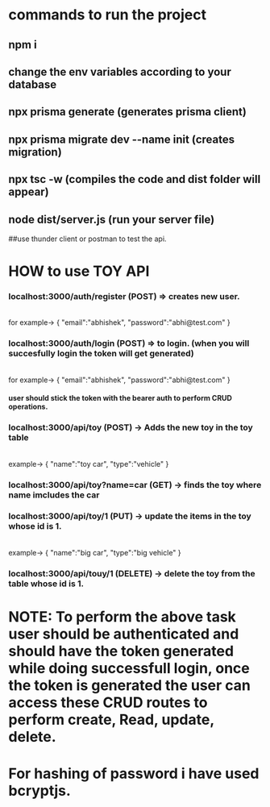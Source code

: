 # commands to run the project 

## npm i

## change the env variables according to your database

## npx prisma generate (generates prisma client)

## npx prisma migrate dev --name init (creates migration)

## npx tsc -w (compiles the code and dist folder will appear)

## node dist/server.js (run  your server file)

##use thunder client or postman to test the api.

# HOW to use TOY API

### localhost:3000/auth/register (POST) => creates new user.
<br>
for example-> 
{
  "email":"abhishek",
  "password":"abhi@test.com"
}

### localhost:3000/auth/login (POST) => to login. (when you will succesfully login the token will get generated)
<br>
for example->
{
  "email":"abhishek",
  "password":"abhi@test.com"
}

#### user should stick the token with the bearer auth to perform CRUD operations.

### localhost:3000/api/toy (POST) -> Adds the new toy in the toy table
<br>
example->
{
  "name":"toy car",
  "type":"vehicle"
}

### localhost:3000/api/toy?name=car (GET) -> finds the toy where name imcludes the car

### localhost:3000/api/toy/1 (PUT) -> update the items in the toy whose id is 1.
<br>
example->
{
  "name":"big car",
  "type":"big vehicle"
}

### localhost:3000/api/touy/1 (DELETE) -> delete the toy from the table whose id is 1.

# NOTE: To perform the above task user should be authenticated and should have the token generated while doing successfull login, once the token is generated the user can access these CRUD routes to perform create, Read, update, delete. 
# For hashing of password i have used bcryptjs.
